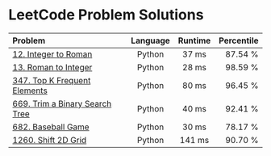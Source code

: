 # LeetCode Problem Solutions

| Problem | Language | Runtime | Percentile |
|:- |:-:|:-:| -:|
| [12. Integer to Roman](https://leetcode.com/problems/integer-to-roman/) | Python | 37 ms | 87.54 % |
| [13. Roman to Integer](https://leetcode.com/problems/roman-to-integer/) | Python | 28 ms | 98.59 % |
| [347. Top K Frequent Elements](https://leetcode.com/problems/top-k-frequent-elements/) | Python | 80 ms | 96.45 % |
| [669. Trim a Binary Search Tree](https://leetcode.com/problems/trim-a-binary-search-tree/) | Python | 40 ms | 92.41 % |
| [682. Baseball Game](https://leetcode.com/problems/baseball-game/) | Python | 30 ms | 78.17 % |
| [1260. Shift 2D Grid](https://leetcode.com/problems/shift-2d-grid/) | Python | 141 ms | 90.70 % |

